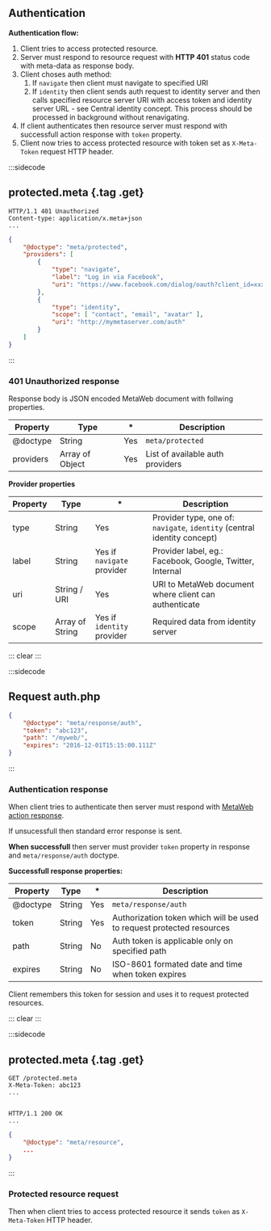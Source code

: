 
## Authentication

**Authentication flow:**

1) Client tries to access protected resource.
2) Server must respond to resource request with **HTTP 401** status code with meta-data as response body.
3) Client choses auth method:
	1) If `navigate` then client must navigate to specified URI
	2) If `identity` then client sends auth request to identity server and then calls specified resource server URI with access token and identity server URL - see Central identity concept. This process should be processed in background without renavigating.
4) If client authenticates then resource server must respond with successfull action response with `token` property.
5) Client now tries to access protected resource with token set as `X-Meta-Token` request HTTP header.

:::sidecode
## protected.meta {.tag .get}
```text
HTTP/1.1 401 Unauthorized
Content-type: application/x.meta+json
...
```

```json
{
	"@doctype": "meta/protected",
	"providers": [
		{
			"type": "navigate",
			"label": "Log in via Facebook",
			"uri": "https://www.facebook.com/dialog/oauth?client_id=xxx&redirect_uri=https%3A%2F%2Fmymetaserver%2Flogin.meta"
		},
		{
			"type": "identity",
			"scope": [ "contact", "email", "avatar" ],
			"uri": "http://mymetaserver.com/auth"
		}
	]
}
```
:::

### 401 Unauthorized response

Response body is JSON encoded MetaWeb document with follwing properties.

| Property | Type | * | Description |
| -------- | ---- | - | ----------- | 
| @doctype | String | Yes | `meta/protected` |
| providers | Array of Object | Yes | List of available auth providers |

**Provider properties**

| Property | Type | * | Description |
| -------- | ---- | - | ----------- | 
| type | String | Yes | Provider type, one of: `navigate`, `identity` (central identity concept) |
| label | String | Yes if `navigate` provider | Provider label, eg.: Facebook, Google, Twitter, Internal |
| uri | String / URI | Yes| URI to MetaWeb document where client can authenticate |
| scope | Array of String | Yes if `identity` provider | Required data from identity server |

::: clear :::

:::sidecode
## Request auth.php
```json
{
	"@doctype": "meta/response/auth",
	"token": "abc123",
	"path": "/myweb/",
	"expires": "2016-12-01T15:15:00.111Z"
}
```
:::

### Authentication response

When client tries to authenticate then server must respond with [MetaWeb action response](../../meta-format/api/#10_Action_response).

If unsucessfull then standard error response is sent.

**When successfull** then server must provider `token` property in response and `meta/response/auth` doctype.

**Successfull response properties:**

| Property | Type | * | Description |
| -------- | ---- | - | ----------- |
| @doctype | String | Yes | `meta/response/auth` | 
| token | String | Yes | Authorization token which will be used to request protected resources |
| path | String | No | Auth token is applicable only on specified path |
| expires | String | No | ISO-8601 formated date and time when token expires |

Client remembers this token for session and uses it to request protected resources.

::: clear :::

:::sidecode
## protected.meta {.tag .get}
```text
GET /protected.meta
X-Meta-Token: abc123
...


HTTP/1.1 200 OK
...
```

```json
{
	"@doctype": "meta/resource",
	...
}
```
:::

### Protected resource request

Then when client tries to access protected resource it sends `token` as `X-Meta-Token` HTTP header.